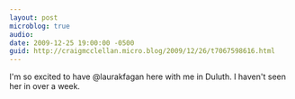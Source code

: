 ```yaml
---
layout: post
microblog: true
audio: 
date: 2009-12-25 19:00:00 -0500
guid: http://craigmcclellan.micro.blog/2009/12/26/t7067598616.html
---
```

I'm so excited to have @laurakfagan here with me in Duluth. I haven't seen her in over a week.
